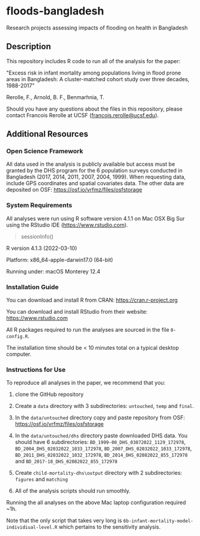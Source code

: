# floods-bangladesh
Research projects assessing impacts of flooding on health in Bangladesh

## Description

This repository includes R code to run all of the analysis for the paper:

"Excess risk in infant mortality among populations living in flood prone areas in Bangladesh: A cluster-matched cohort study over three decades, 1988-2017"

Rerolle, F., Arnold, B. F., Benmarhnia, T.

Should you have any questions about the files in this repository, please contact Francois Rerolle at UCSF (francois.rerolle@ucsf.edu).

## Additional Resources

### Open Science Framework 

All data used in the analysis is publicly available but access must be granted by the DHS program for the 6 population surveys conducted in Bangladesh (2017, 2014, 2011, 2007, 2004, 1999). When requesting data, include GPS coordinates and spatial covariates data. The other data are deposited on OSF: https://osf.io/vrfmz/files/osfstorage

### System Requirements

All analyses were run using R software version 4.1.1 on Mac OSX Big Sur using the RStudio IDE (https://www.rstudio.com).

> sessionInfo()

R version 4.1.3 (2022-03-10)

Platform: x86_64-apple-darwin17.0 (64-bit)

Running under: macOS Monterey 12.4

### Installation Guide

You can download and install R from CRAN: https://cran.r-project.org

You can download and install RStudio from their website: https://www.rstudio.com

All R packages required to run the analyses are sourced in the file `0-config.R`.

The installation time should be < 10 minutes total on a typical desktop computer.

### Instructions for Use

To reproduce all analyses in the paper, we recommend that you: 

1. clone the GitHub repository

2. Create a `data` directory with 3 subdirectories: `untouched`, `temp` and `final`.

3. In the `data/untouched` directory copy and paste repository from OSF: https://osf.io/vrfmz/files/osfstorage

4. In the `data/untouched/dhs` directory paste downloaded DHS data. You should have 6 subdirectories: `BD_1999-00_DHS_03072022_1129_172978`, `BD_2004_DHS_02032022_1033_172978`, `BD_2007_DHS_02032022_1033_172978`, `BD_2011_DHS_02032022_1032_172978`, `BD_2014_DHS_02082022_855_172978` and `BD_2017-18_DHS_02082022_855_172978`

5. Create `child-mortality-dhs\output` directory with 2 subdirectories: `figures` and `matching`

6. All of the analysis scripts should run smoothly. 

Running the all analyses on the above Mac laptop configuration required ~1h. 

Note that the only script that takes very long is `6b-infant-mortality-model-individiual-level.R` which pertains to the sensitivity analysis. 
